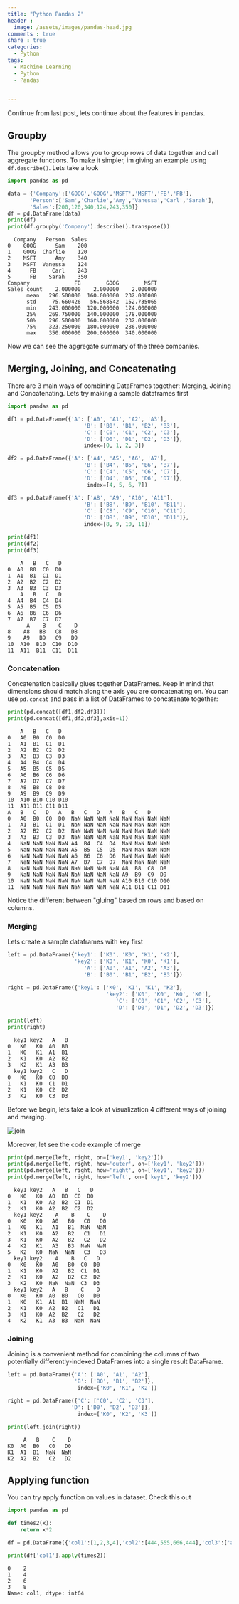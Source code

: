 ```yaml
---
title: "Python Pandas 2"
header :
  image: /assets/images/pandas-head.jpg
comments : true
share : true
categories:
  - Python
tags:
  - Machine Learning
  - Python
  - Pandas
 

---
```


Continue from last post, lets continue about the features in pandas.

## Groupby

The groupby method allows you to group rows of data together and call aggregate functions. To make it simpler, im giving an example using `df.describe()`. Lets take a look

```python
import pandas as pd

data = {'Company':['GOOG','GOOG','MSFT','MSFT','FB','FB'],
       'Person':['Sam','Charlie','Amy','Vanessa','Carl','Sarah'],
       'Sales':[200,120,340,124,243,350]}
df = pd.DataFrame(data)
print(df)
print(df.groupby('Company').describe().transpose())
```

```
  Company   Person  Sales
0    GOOG      Sam    200
1    GOOG  Charlie    120
2    MSFT      Amy    340
3    MSFT  Vanessa    124
4      FB     Carl    243
5      FB    Sarah    350
Company              FB        GOOG        MSFT
Sales count    2.000000    2.000000    2.000000
      mean   296.500000  160.000000  232.000000
      std     75.660426   56.568542  152.735065
      min    243.000000  120.000000  124.000000
      25%    269.750000  140.000000  178.000000
      50%    296.500000  160.000000  232.000000
      75%    323.250000  180.000000  286.000000
      max    350.000000  200.000000  340.000000
```

Now we can see the aggregate summary of the three companies.

## Merging, Joining, and Concatenating

There are 3 main ways of combining DataFrames together: Merging, Joining and Concatenating. Lets try making a sample dataframes first

```python
import pandas as pd

df1 = pd.DataFrame({'A': ['A0', 'A1', 'A2', 'A3'],
                        'B': ['B0', 'B1', 'B2', 'B3'],
                        'C': ['C0', 'C1', 'C2', 'C3'],
                        'D': ['D0', 'D1', 'D2', 'D3']},
                        index=[0, 1, 2, 3])

df2 = pd.DataFrame({'A': ['A4', 'A5', 'A6', 'A7'],
                        'B': ['B4', 'B5', 'B6', 'B7'],
                        'C': ['C4', 'C5', 'C6', 'C7'],
                        'D': ['D4', 'D5', 'D6', 'D7']},
                         index=[4, 5, 6, 7]) 

df3 = pd.DataFrame({'A': ['A8', 'A9', 'A10', 'A11'],
                        'B': ['B8', 'B9', 'B10', 'B11'],
                        'C': ['C8', 'C9', 'C10', 'C11'],
                        'D': ['D8', 'D9', 'D10', 'D11']},
                        index=[8, 9, 10, 11])

print(df1)
print(df2)
print(df3)
```

```
    A   B   C   D
0  A0  B0  C0  D0
1  A1  B1  C1  D1
2  A2  B2  C2  D2
3  A3  B3  C3  D3
    A   B   C   D
4  A4  B4  C4  D4
5  A5  B5  C5  D5
6  A6  B6  C6  D6
7  A7  B7  C7  D7
      A    B    C    D
8    A8   B8   C8   D8
9    A9   B9   C9   D9
10  A10  B10  C10  D10
11  A11  B11  C11  D11
```

### Concatenation

Concatenation basically glues together DataFrames. Keep in mind that dimensions should match along the axis you are concatenating on. You can use `pd.concat` and pass in a list of DataFrames to concatenate together:

```python
print(pd.concat([df1,df2,df3]))
print(pd.concat([df1,df2,df3],axis=1))
```

```
	A	B	C	D
0	A0	B0	C0	D0
1	A1	B1	C1	D1
2	A2	B2	C2	D2
3	A3	B3	C3	D3
4	A4	B4	C4	D4
5	A5	B5	C5	D5
6	A6	B6	C6	D6
7	A7	B7	C7	D7
8	A8	B8	C8	D8
9	A9	B9	C9	D9
10	A10	B10	C10	D10
11	A11	B11	C11	D11
A	B	C	D	A	B	C	D	A	B	C	D
0	A0	B0	C0	D0	NaN	NaN	NaN	NaN	NaN	NaN	NaN	NaN
1	A1	B1	C1	D1	NaN	NaN	NaN	NaN	NaN	NaN	NaN	NaN
2	A2	B2	C2	D2	NaN	NaN	NaN	NaN	NaN	NaN	NaN	NaN
3	A3	B3	C3	D3	NaN	NaN	NaN	NaN	NaN	NaN	NaN	NaN
4	NaN	NaN	NaN	NaN	A4	B4	C4	D4	NaN	NaN	NaN	NaN
5	NaN	NaN	NaN	NaN	A5	B5	C5	D5	NaN	NaN	NaN	NaN
6	NaN	NaN	NaN	NaN	A6	B6	C6	D6	NaN	NaN	NaN	NaN
7	NaN	NaN	NaN	NaN	A7	B7	C7	D7	NaN	NaN	NaN	NaN
8	NaN	NaN	NaN	NaN	NaN	NaN	NaN	NaN	A8	B8	C8	D8
9	NaN	NaN	NaN	NaN	NaN	NaN	NaN	NaN	A9	B9	C9	D9
10	NaN	NaN	NaN	NaN	NaN	NaN	NaN	NaN	A10	B10	C10	D10
11	NaN	NaN	NaN	NaN	NaN	NaN	NaN	NaN	A11	B11	C11	D11
```

Notice the different between "gluing" based on rows and based on columns.

### Merging

Lets create a sample dataframes with key first

```python
left = pd.DataFrame({'key1': ['K0', 'K0', 'K1', 'K2'],
                     'key2': ['K0', 'K1', 'K0', 'K1'],
                        'A': ['A0', 'A1', 'A2', 'A3'],
                        'B': ['B0', 'B1', 'B2', 'B3']})
    
right = pd.DataFrame({'key1': ['K0', 'K1', 'K1', 'K2'],
                               'key2': ['K0', 'K0', 'K0', 'K0'],
                                  'C': ['C0', 'C1', 'C2', 'C3'],
                                  'D': ['D0', 'D1', 'D2', 'D3']})

print(left)
print(right)
```

```
  key1 key2   A   B
0   K0   K0  A0  B0
1   K0   K1  A1  B1
2   K1   K0  A2  B2
3   K2   K1  A3  B3
  key1 key2   C   D
0   K0   K0  C0  D0
1   K1   K0  C1  D1
2   K1   K0  C2  D2
3   K2   K0  C3  D3
```

Before we begin, lets take a look at visualization 4 different ways of joining and merging.

![join](https://i.ibb.co/x2M6vsG/join.png)

Moreover, let see the code example of merge

```python
print(pd.merge(left, right, on=['key1', 'key2']))
print(pd.merge(left, right, how='outer', on=['key1', 'key2']))
print(pd.merge(left, right, how='right', on=['key1', 'key2']))
print(pd.merge(left, right, how='left', on=['key1', 'key2']))
```

```
  key1 key2   A   B   C   D
0   K0   K0  A0  B0  C0  D0
1   K1   K0  A2  B2  C1  D1
2   K1   K0  A2  B2  C2  D2
  key1 key2    A    B    C    D
0   K0   K0   A0   B0   C0   D0
1   K0   K1   A1   B1  NaN  NaN
2   K1   K0   A2   B2   C1   D1
3   K1   K0   A2   B2   C2   D2
4   K2   K1   A3   B3  NaN  NaN
5   K2   K0  NaN  NaN   C3   D3
  key1 key2    A    B   C   D
0   K0   K0   A0   B0  C0  D0
1   K1   K0   A2   B2  C1  D1
2   K1   K0   A2   B2  C2  D2
3   K2   K0  NaN  NaN  C3  D3
  key1 key2   A   B    C    D
0   K0   K0  A0  B0   C0   D0
1   K0   K1  A1  B1  NaN  NaN
2   K1   K0  A2  B2   C1   D1
3   K1   K0  A2  B2   C2   D2
4   K2   K1  A3  B3  NaN  NaN
```

### Joining

Joining is a convenient method for combining the columns of two potentially differently-indexed DataFrames into a single result DataFrame.

```python
left = pd.DataFrame({'A': ['A0', 'A1', 'A2'],
                     'B': ['B0', 'B1', 'B2']},
                      index=['K0', 'K1', 'K2']) 

right = pd.DataFrame({'C': ['C0', 'C2', 'C3'],
                    'D': ['D0', 'D2', 'D3']},
                      index=['K0', 'K2', 'K3'])

print(left.join(right))
```

```
     A   B    C    D
K0  A0  B0   C0   D0
K1  A1  B1  NaN  NaN
K2  A2  B2   C2   D2
```

## Applying function

You can try apply function on values in dataset. Check this out

```python
import pandas as pd

def times2(x):
    return x*2

df = pd.DataFrame({'col1':[1,2,3,4],'col2':[444,555,666,444],'col3':['abc','def','ghi','xyz']})

print(df['col1'].apply(times2))
```

```
0    2
1    4
2    6
3    8
Name: col1, dtype: int64
```

